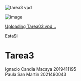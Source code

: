 ![tarea3 vpd](https://github.com/IgnCan/Tarea3/assets/147210706/4db9ec34-d97d-43c6-b9b7-1c75edb3a9dc)

![image](https://github.com/IgnCan/Tarea3/assets/147210706/731aac4e-7892-471f-957a-7e537fc00e5c)

[Uploading Tarea03.vpd…]()
 
EstaSi

# Tarea3

Ignacio Candia Macaya 2019411195 \
Paula San Martin 2021490043

